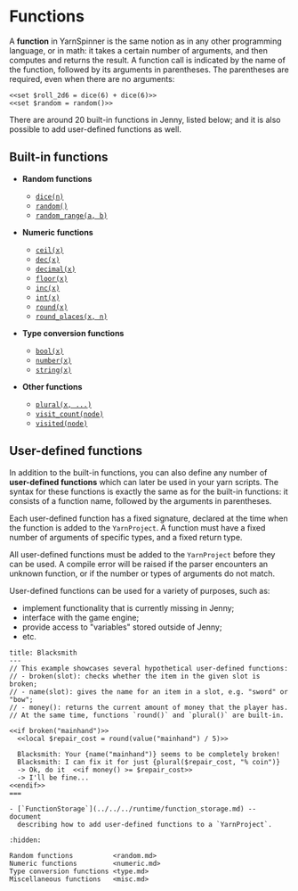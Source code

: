 # Functions

A **function** in YarnSpinner is the same notion as in any other programming language, or in math:
it takes a certain number of arguments, and then computes and returns the result. A function call
is indicated by the name of the function, followed by its arguments in parentheses. The parentheses
are required, even when there are no arguments:

```yarn
<<set $roll_2d6 = dice(6) + dice(6)>>
<<set $random = random()>>
```

There are around 20 built-in functions in Jenny, listed below; and it is also possible to add
user-defined functions as well.


## Built-in functions

- **Random functions**
  - [`dice(n)`](random.md#dicen)
  - [`random()`](random.md#random)
  - [`random_range(a, b)`](random.md#random_rangea-b)

- **Numeric functions**
  - [`ceil(x)`](numeric.md#ceilx)
  - [`dec(x)`](numeric.md#decx)
  - [`decimal(x)`](numeric.md#decimalx)
  - [`floor(x)`](numeric.md#floorx)
  - [`inc(x)`](numeric.md#incx)
  - [`int(x)`](numeric.md#intx)
  - [`round(x)`](numeric.md#roundx)
  - [`round_places(x, n)`](numeric.md#round_placesx-n)

- **Type conversion functions**
  - [`bool(x)`](type.md#boolx)
  - [`number(x)`](type.md#numberx)
  - [`string(x)`](type.md#stringx)

- **Other functions**
  - [`plural(x, ...)`](misc.md#pluralx-words)
  - [`visit_count(node)`](misc.md#visit_countnode)
  - [`visited(node)`](misc.md#visitednode)


## User-defined functions

In addition to the built-in functions, you can also define any number of **user-defined functions**
which can later be used in your yarn scripts. The syntax for these functions is exactly the same
as for the built-in functions: it consists of a function name, followed by the arguments in
parentheses.

Each user-defined function has a fixed signature, declared at the time when the function is added
to the `YarnProject`. A function must have a fixed number of arguments of specific types, and a
fixed return type.

All user-defined functions must be added to the `YarnProject` before they can be used. A compile
error will be raised if the parser encounters an unknown function, or if the number or types of
arguments do not match.

User-defined functions can be used for a variety of purposes, such as:

- implement functionality that is currently missing in Jenny;
- interface with the game engine;
- provide access to "variables" stored outside of Jenny;
- etc.

```yarn
title: Blacksmith
---
// This example showcases several hypothetical user-defined functions:
// - broken(slot): checks whether the item in the given slot is broken;
// - name(slot): gives the name for an item in a slot, e.g. "sword" or "bow";
// - money(): returns the current amount of money that the player has.
// At the same time, functions `round()` and `plural()` are built-in.

<<if broken("mainhand")>>
  <<local $repair_cost = round(value("mainhand") / 5)>>

  Blacksmith: Your {name("mainhand")} seems to be completely broken!
  Blacksmith: I can fix it for just {plural($repair_cost, "% coin")}
  -> Ok, do it  <<if money() >= $repair_cost>>
  -> I'll be fine...
<<endif>>
===
```

```{seealso}
- [`FunctionStorage`](../../../runtime/function_storage.md) -- document
  describing how to add user-defined functions to a `YarnProject`.
```


```{toctree}
:hidden:

Random functions          <random.md>
Numeric functions         <numeric.md>
Type conversion functions <type.md>
Miscellaneous functions   <misc.md>
```
